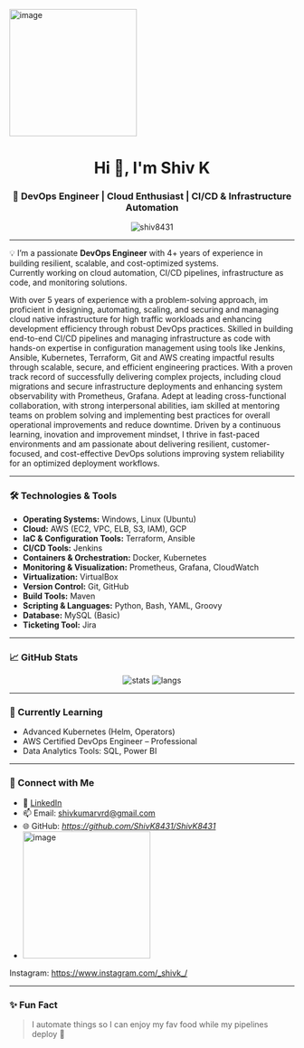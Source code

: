 <img width="225" height="225" alt="image" src="https://github.com/user-attachments/assets/0377ab77-b4f0-424a-a93f-153c8a887845" /><h1 align="center">Hi 👋, I'm Shiv K</h1>
<h3 align="center">🚀 DevOps Engineer | Cloud Enthusiast | CI/CD & Infrastructure Automation</h3>

<p align="center">
  <img src="https://komarev.com/ghpvc/?username=shiv8431&label=Profile%20views&color=0e75b6&style=flat" alt="shiv8431" />
</p>

---

💡 I’m a passionate **DevOps Engineer** with 4+ years of experience in building resilient, scalable, and cost-optimized systems.  
Currently working on cloud automation, CI/CD pipelines, infrastructure as code, and monitoring solutions.

With over 5 years of experience with a problem-solving approach, im proficient in designing, automating, scaling, and securing and managing cloud native infrastructure for high traffic workloads and enhancing development efficiency through robust DevOps practices.
Skilled in building end-to-end CI/CD pipelines and managing infrastructure as code with hands-on expertise in configuration management using tools like Jenkins, Ansible, Kubernetes, Terraform, Git and AWS creating impactful results through scalable, secure, and efficient engineering practices.
With a proven track record of successfully delivering complex projects, including cloud migrations and secure infrastructure deployments and enhancing system observability with Prometheus, Grafana.
Adept at leading cross-functional collaboration, with strong interpersonal abilities, iam skilled at mentoring teams on problem solving and implementing best practices for overall operational improvements and reduce downtime.
Driven by a continuous learning, inovation and improvement mindset, I thrive in fast-paced environments and am passionate about delivering resilient, customer-focused, and cost-effective DevOps solutions improving system reliability for an optimized deployment workflows.

---

### 🛠️ Technologies & Tools

- **Operating Systems:** Windows, Linux (Ubuntu)  
- **Cloud:** AWS (EC2, VPC, ELB, S3, IAM), GCP  
- **IaC & Configuration Tools:** Terraform, Ansible  
- **CI/CD Tools:** Jenkins  
- **Containers & Orchestration:** Docker, Kubernetes  
- **Monitoring & Visualization:** Prometheus, Grafana, CloudWatch  
- **Virtualization:** VirtualBox  
- **Version Control:** Git, GitHub  
- **Build Tools:** Maven  
- **Scripting & Languages:** Python, Bash, YAML, Groovy  
- **Database:** MySQL (Basic)  
- **Ticketing Tool:** Jira  

---

### 📈 GitHub Stats

<p align="center">
  <img src="https://github-readme-stats.vercel.app/api?username=shiv8431&show_icons=true&theme=radical" alt="stats" />
  <img src="https://github-readme-stats.vercel.app/api/top-langs/?username=shiv8431&layout=compact&theme=radical" alt="langs" />
</p>

---

### 🌱 Currently Learning

- Advanced Kubernetes (Helm, Operators)
- AWS Certified DevOps Engineer – Professional
- Data Analytics Tools: SQL, Power BI

---

### 🤝 Connect with Me

- 💼 [LinkedIn](https://www.linkedin.com/in/shivkumar-v-0660a41a9/)
- 📫 Email: shivkumarvrd@gmail.com  
- 🌐 GitHub: *https://github.com/ShivK8431/ShivK8431*
- <img width="225" height="225" alt="image" src="https://github.com/user-attachments/assets/daadef3f-083a-425e-a9af-3efbba4be7bc" />
Instagram: https://www.instagram.com/_shivk_/

---

### ✨ Fun Fact

> I automate things so I can enjoy my fav food while my pipelines deploy 🚀

